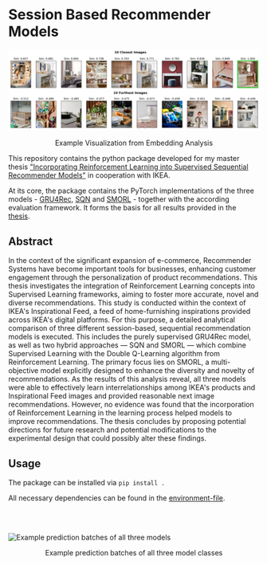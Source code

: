 # Session Based Recommender Models

![Embedding Analysis Example](embedding_mirror_table.png)

<p align="center">
    Example Visualization from Embedding Analysis


This repository contains the python package developed for my master thesis ["Incorporating Reinforcement Learning into Supervised Sequential Recommender Models"](http://urn.kb.se/resolve?urn=urn:nbn:se:liu:diva-195251) in cooperation with IKEA. 

At its core, the package contains the PyTorch implementations of the three models - [GRU4Rec](https://arxiv.org/abs/1511.06939), [SQN](https://dl.acm.org/doi/abs/10.1145/3397271.3401147) and [SMORL](https://dl.acm.org/doi/abs/10.1145/3488560.3498471) - together with the according evaluation framework. It forms the basis for all results provided in the [thesis](Thesis.pdf).

## Abstract

In the context of the significant expansion of e-commerce, Recommender Systems have become important tools for businesses, enhancing customer engagement through the personalization of product recommendations. This thesis investigates the integration of Reinforcement Learning concepts  into Supervised Learning frameworks, aiming to foster more accurate, novel and diverse recommendations. This study is conducted within the context of IKEA's Inspirational Feed, a  feed of home-furnishing inspirations provided across IKEA's digital platforms. For this purpose, a detailed analytical comparison of three different session-based, sequential recommendation models is executed. This includes the purely supervised GRU4Rec model, as well as two hybrid approaches — SQN and SMORL — which combine Supervised Learning with the Double Q-Learning algorithm from Reinforcement Learning. The primary focus lies on SMORL, a multi-objective model explicitly designed to enhance the diversity and novelty of recommendations. As the results of this analysis reveal, all three models were able to effectively learn interrelationships among IKEA's products and Inspirational Feed images and provided reasonable next image recommendations. However, no evidence was found that the incorporation of Reinforcement Learning in the learning process helped models to improve recommendations. The thesis concludes by proposing potential directions for future research and potential modifications to the experimental design that could possibly alter these findings.

## Usage 

The package can be installed via `pip install .`

All necessary dependencies can be found in the [environment-file](gpu-env.yml).

<br/><br/>

![Example prediction batches of all three models](img_desk_plants.png)

<p align="center">
    Example prediction batches of all three model classes






